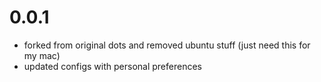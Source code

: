 
0.0.1
==================

 * forked from original dots and removed ubuntu stuff (just need this for my mac)
 * updated configs with personal preferences
